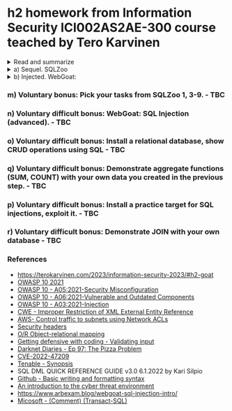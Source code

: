 # h2 homework from Information Security ICI002AS2AE-300 course teached by Tero Karvinen

<details><summary>Read and summarize</summary>
<p>
       <summary> 1. OWASP: OWASP 10 2021</summary>
a. A05:2021-Security Misconfiguration
       
* Overview - upranked from #6 to #5, part of the reason is the shift toward highly configurable softwares. Including CWE16 (Config.) and CWE611 (Improper Restriction of XML Extension Entity Reference).
       
* Description:
  * list of application features potentially increasing the application's vulnerability
  * missing proper security hardening accross any part of the app stack of improperly configured permissions on cloud services,
  * unnecessary featured enabled or installed (ports, pages, accounts, priviliges, etc.)
  * **default account setup enabled and unchanged**, 
  * error messages revealing too much,
  * latest security features disabled or not configured securely,
  * security setting in application servers, framework, libaries, databases, etc. not set to secure values,
  * server does not send security headers/directives, or not set to secure values, 
   * outdated or vulnerable software

                
* Preventive method - implement secure installation process, including
  * automated, repeatable hardening process making it fast and easey to deploy another environment that is properly locked down. Different environments (Dev, QA, prod.) should be configured identically with different credetials used for each. 
  * platform without unnecessary features, doc and sample. Remove / uninstall any unused features. 
  * review and upadte the configurations, review cloud storage permissions. 
  * segmented application architecture between components / tenants / groups 
  * sending security directives to clients 
  * having automated process to verify if the configuration and settings in all env. are effective. 

* Examples
  * s1 - application server with sample applications not removed from production servers. One of these application is the adm console with default password unchanged.
  * s2 - directory listing is not disabled on the server. Attacker found, dowloaded the file, and later could be able to see the code and find flaw in the app. access control. 
  * s3 - cloud service provider with default sharing permissions open to the Internet by other users. 
                       
b. A06:2021-Vulnerable and Outdated Components
        
* Overview - previously named Using Components with Known Vulnerabilities and ranked #2 in Top 10 community survey. This is the only cat. not having any CVEs (Common Vulnerabilities and Exposured) mapped to the included CWEs (Common Weakness Enumeration). Including  CWE1104 - Use of Unmaintained 3rd party components. 

* Description - risks posed by
  * not knowing the version of all components whether directly or nested used (client-side/server-side),  
  * using vulnerable, unsupported, or outdated software (OS, web/app server, DBMS, app, APIs and all components, lib), 
  * not scanning regularly, not subcribing to security bulettins, 
  * not fixing or upgradingthe underlying platform, frameworks duly,
  * not testing the compatibility of updated, upgraded, or patched lib by SD, 
  * not securing the components' config. 
                            
* Preventive methods - having ongoing patch management process in place
  * removing unused features, files, doc, components
  * regularly conducting inventory of all versions of used components (client/server- sides) and their related tools, regularly checking official sources like CVE (Common Vul & Exp.) and NVD (Nat. Vul. Db) for vulnerabilities, use automated software analysis tools, subcribing to security email alerts 
  * getting components ONLY from official sources over secure links. 
  * checking unmaintained/older libs /components. Considering deploying virtual patch to check or protect against discovered issue. 
                                
* Example
  * accidental flaws (coding error) or intentional (backdoor) when running components
  * automated tools enabling locating unpatched/misconf. systems. 
                                
c. A03:2021-Injection             
        
* Overview - downranked from #2 to #3, with **more than 90%** application tested for some form of injection, including CWE79-Cross-side Scripting, CWE89 - **SQL Injection**, and 73 - Ext. Control of File Name of Path. Common injections include SQL, NoSQL, OS command, etc. 

* Description- risks are posed when 
  * data not validated, filtered or cleaned by the app,
  * dynamic queries with no escaping possibility are used directly
  *  "bad" data is used within OR (Object relational mapping) search param. to get extra, sensitive records. 
  * "bad" data is used or concat. directly     
                            
* Preventive methods
  * use a safe API with conditioned interface, avoid using the interpreter entirely
  * use positive server-side input validation (allowlist as in [Getting defensive with coding - Validating input](https://blog.securityinnovation.com/blog/2013/11/getting-defensive-with-coding-validating-input.html) - not a  complete measure for mobile app though
  * escape issue 
  * use LIMIT + other SQL controls to prevent mass records leak in case of SQL injection
              
<summary> 2. Ep 97 from Darknet Diaries: The Pizza Problem (https://darknetdiaries.com/episode/97/) </summary>

The episode told about Myles and his stressful experience when someone was trying to get his Instagram handle (OG - Original Gangster) persistently with several attemps like SIM swapping, calling him over, threatening him and his family (sending pizza to his address using his old phone number, other examples would be sending taxi, police, reporting a fire/gunfight and on). Even with with the tech background and the connections he had, he eventually gave up because of the pressure not only on him but his whole family - parents, children, partner, and on, and although he did file the case with the police, it was not taken seriously because the police or even the FBI haven't been trained for that. 

At the end of the episode, Nicole Beckwith was mentioned - she provides training, courses on this and her advice for the victims when being harassed, stalked was to go and file a complaint with the IC3 (Internet Crime Complaint Center) ran by the FBI or take it to the local FBI, or Secret Service.

* What did you learn? No matter how silly it may sound (an orginial, short, animal-name IG handle), each piece of your personal data is worthy and there are hackers out there who are willing to chase for it at all costs. They are persistent, they are brutal. Prepare for that despite how hard you try to protect it, you may as well lose the battle. 

* Threat actors: according to https://cyber.gc.ca/en/guidance/introduction-cyber-threat-environment, I would put the one (there are more than one, maybe a group from what implied in the podcast) from the podcast "Cybercriminals who are often financially motivated"

* Exploits - PIN swapping method as used in the beginning of podcast, his address, his name and his family data.
 
* Vulnerabilities - how his number to the SIM can be disconnected by someone calling to the phone service provider pretending to be him and change the number connected to his SIM card, then having access to his account (email,etc.) and get access on his personal data (banking, social media account), how the current system is not ready to handle such cases (lack of experience and skills, lack of understanding "but how it would affect the "victim", etc.) 
impact - loss of his private data, feeling insecure (not only for himself but for people around him) 

* How could defenders mitigate the attack better? - after this podcast, I really don't see how Myles could have done better in this case (he had the knowledge, he had the connections and experiences and still surrendered). The only thing I can see, probably in the hand of government, officials - they need to be trained to understand that it's a crime and how harmful it may be. 

* How could the attackers improve their attack? 
                
<summary> 3. Pick a CVE (Common Vulnerabilities and Exposures), and briefly explain it & why it matters </summary>
CVE-2022-4720   - A "support user" account exists on the device and appears to be a backdoor for Technical Support staff. This account has a **default password and cannot be changed** by a user via **any normally accessible means.** .  In my understanding, it would fall under OWASP A05:2021-Security Misconfiguration as mentioned above with hardcoded/default credentials (default, unchanged). Solutiongiven by Tenable was to "apply the most recent vendor supplied patch". [Tenable - Synopsis] https://www.tenable.com/security/research/tra-2022-37
</p>
</details>

<details><summary> a) Sequel. SQLZoo </summary>
<p>
### a) Sequel. Solve SQLZoo:
        0 SELECT basics - basic tasks to get used to SELECT FROM WHERE (condition applied) 
<img width="518" alt="h2_Select_basics_01" src="https://user-images.githubusercontent.com/99587532/215873247-82aa542f-d9ca-4cd3-b921-efd3d0c2a4d0.png">
<img width="512" alt="h2_Select_basics_02" src="https://user-images.githubusercontent.com/99587532/215873257-c9022b4b-d34c-4b6a-856d-56f92cfd232f.png">
<img width="517" alt="h2_Select_basics_03" src="https://user-images.githubusercontent.com/99587532/215873267-7840a613-dab8-4b71-911f-cf096c06cf9b.png">

        2 SELECT from World, from first subtask to 5 "France, Germany, Italy"
                1. Read the note about how, what kind of data stored in the table "world"
                
                2. Large countries - using WHERE with operators (>=) 

                3. Per capita GDP - 
                using division operator (/), AS to rename the column result to "per capita GDP" + applying condition with WHERE to filter the results.
                
<img width="517" alt="h2_Select_world_03" src="https://user-images.githubusercontent.com/99587532/215873284-fd8b7133-3dca-4ea0-b416-eb7d3d2d9054.png">
                4. South America In millions - using division operator (/) to calculate population in millions + WHERE to apply the condition (continent = 'South Africa')
                
 <img width="522" alt="h2_Select_world_04" src="https://user-images.githubusercontent.com/99587532/215873289-acdb3a7b-0b18-4435-9787-d608383040bc.png">
                5. France, Germany, Italy - using WHERE ... IN (search conditinon for a set of given values) 
                
<img width="519" alt="h2_Select_world_05 " src="https://user-images.githubusercontent.com/99587532/215873296-6c78c054-e838-4001-b25b-0b7843f9034f.png">
        </p>
</details>
<details><summary> b) Injected. WebGoat:  </summary>
<p>
### b) Injected. Solve WebGoat: 
        A1 Injection (intro)
        
        page 5. GRANT ALTER TABLE TO (all schemas as the task asked for "tables")  vs GRANT ALTER ON TABLE TO (one specific schema) - https://dba.stackexchange.com/questions/317844/grant-alter-to-role-vs-grant-alter-on-schema
        
        page 9. the command shown here was quite confusing so at first it took me few times to get through (the right command line was shown under the result)  
         ![image](https://user-images.githubusercontent.com/99587532/215704214-d8cde9d8-05a4-41e7-ac43-3aa19b5c5e1a.png)
         
        page 11. and the TAN - this one took me quite a while to figure out the solution. While searching, I found 2 approaches: 
        1. More often used - and for me also easier to understand (employee can be of any value while for the "Authentication TAN"- special attention needs to be paid to the syntax ...' OR '1' = '1
        ![image](https://user-images.githubusercontent.com/99587532/215862392-21a8d0ef-e6e4-4c94-acc9-d624c7aab055.png)
        
        2.  From https://www.arbexam.blog/webgoat-sql-injection-intro/, here the "Authentication TAN" can be of any value, while for the "employee" field the input would look like a' OR '1' = '1'-- (as explained in the blog "– was important as it makes the rest of the query commented out" 
    See    -- Comment as explained by https://learn.microsoft.com/en-us/sql/t-sql/language-elements/comment-transact-sql?view=sql-server-ver16), 

        I would rather use the 1st approach as it's much visible for me.
        
        12. Update the salary  
        ![image](https://user-images.githubusercontent.com/99587532/215867587-bb1614c8-72cb-4e58-8a13-434929d18b28.png)
        Quite similar to what was used for the previous task 
        as the task ask for updating the salary of JS so that it would be higher than Tobi (77000) and Bob (83700), I've modestly updated JS' salary to 85000. Hope he's now happy. 
        for Authentication TAN: Smith '; UPDATE employees SET salary = 85000 WHERE last_name='Smith
        for employee name - any value would work here. 
        
        13. Delete the log
        I used the DROP here and the ;
        '; DROP TABLE access_log --
        or 
        '; DROP TABLE access_log;--
       again the -- was used here to comment all that out. 
       
       These tasks are not very difficult but may be tricky to get through at first, especially with the ' location in the command. 
</p>
</details>

### m) Voluntary bonus: Pick your tasks from SQLZoo 1, 3-9. - TBC 
### n) Voluntary difficult bonus: WebGoat: SQL Injection (advanced). - TBC 
### o) Voluntary difficult bonus: Install a relational database, show CRUD operations using SQL - TBC 
### q) Voluntary difficult bonus: Demonstrate aggregate functions (SUM, COUNT) with your own data you created in the previous step. - TBC 
### p) Voluntary difficult bonus: Install a practice target for SQL injections, exploit it. - TBC 
### r) Voluntary difficult bonus: Demonstrate JOIN with your own database - TBC 


### References
* https://terokarvinen.com/2023/information-security-2023/#h2-goat
* [OWASP 10 2021](https://owasp.org/Top10/)
* [OWASP 10 - A05:2021-Security Misconfiguration](https://owasp.org/Top10/A05_2021-Security_Misconfiguration/)
* [OWASP 10 - A06:2021-Vulnerable and Outdated Components](https://owasp.org/Top10/A06_2021-Vulnerable_and_Outdated_Components/)
* [OWASP 10 - A03:2021-Injection](https://owasp.org/Top10/A03_2021-Injection/)
* [CWE - Improper Restriction of XML External Entity Reference](https://cwe.mitre.org/data/definitions/611.html)
* [AWS- Control traffic to subnets using Network ACLs](https://docs.aws.amazon.com/vpc/latest/userguide/vpc-network-acls.html)
* [Security headers](https://securityheaders.com/)
* [O/R Object-relational mapping](https://en.wikipedia.org/wiki/Object%E2%80%93relational_mapping) 
* [Getting defensive with coding - Validating input](https://blog.securityinnovation.com/blog/2013/11/getting-defensive-with-coding-validating-input.html) 
* [Darknet Diaries - Ep 97: The Pizza Problem](https://darknetdiaries.com/episode/97/)
* [CVE-2022-47209](https://cve.mitre.org/cgi-bin/cvename.cgi?name=CVE-2022-47209) 
* [Tenable - Synopsis](https://www.tenable.com/security/research/tra-2022-37)
* SQL DML QUICK REFERENCE GUIDE v3.0 6.1.2022 by Kari Silpio 
* [Github - Basic writing and formatting syntax](https://docs.github.com/en/get-started/writing-on-github/getting-started-with-writing-and-formatting-on-github/basic-writing-and-formatting-syntax)
* [An introduction to the cyber threat environment](https://cyber.gc.ca/en/guidance/introduction-cyber-threat-environment) 
* https://www.arbexam.blog/webgoat-sql-injection-intro/
* [Micosoft - (Comment) (Transact-SQL)](https://learn.microsoft.com/en-us/sql/t-sql/language-elements/comment-transact-sql?view=sql-server-ver16)
